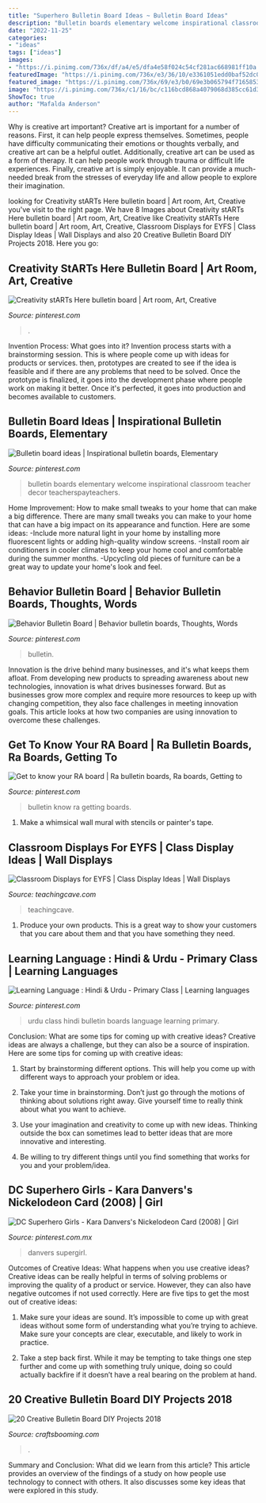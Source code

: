 ```yaml
---
title: "Superhero Bulletin Board Ideas ~ Bulletin Board Ideas"
description: "Bulletin boards elementary welcome inspirational classroom teacher decor teacherspayteachers"
date: "2022-11-25"
categories:
- "ideas"
tags: ["ideas"]
images:
- "https://i.pinimg.com/736x/df/a4/e5/dfa4e58f024c54cf281ac668981ff10a.jpg"
featuredImage: "https://i.pinimg.com/736x/e3/36/10/e3361051edd0baf52dc02d582a2cbfb3.jpg"
featured_image: "https://i.pinimg.com/736x/69/e3/b0/69e3b065794f7165853d57373c3bd9da.jpg"
image: "https://i.pinimg.com/736x/c1/16/bc/c116bcd868a4079068d385cc61d3f813.jpg"
ShowToc: true
author: "Mafalda Anderson"
---
```



Why is creative art important?
Creative art is important for a number of reasons. First, it can help people express themselves. Sometimes, people have difficulty communicating their emotions or thoughts verbally, and creative art can be a helpful outlet. Additionally, creative art can be used as a form of therapy. It can help people work through trauma or difficult life experiences. Finally, creative art is simply enjoyable. It can provide a much-needed break from the stresses of everyday life and allow people to explore their imagination.

	

		
looking for Creativity stARTs Here bulletin board | Art room, Art, Creative you've visit to the right page. We have 8 Images about Creativity stARTs Here bulletin board | Art room, Art, Creative like Creativity stARTs Here bulletin board | Art room, Art, Creative, Classroom Displays for EYFS | Class Display Ideas | Wall Displays and also 20 Creative Bulletin Board DIY Projects 2018. Here you go:
		
    
## Creativity StARTs Here Bulletin Board | Art Room, Art, Creative

<img loading=lazy src="https://i.pinimg.com/736x/c1/16/bc/c116bcd868a4079068d385cc61d3f813.jpg" onerror="this.onerror=null;this.src='https://tse4.mm.bing.net/th?id=OIP.MQK4jMsTzrHOCH7S92MMgAHaFj&amp;pid=15.1';" alt="Creativity stARTs Here bulletin board | Art room, Art, Creative">

_Source: pinterest.com_

>. 

	

Invention Process: What goes into it?
Invention process starts with a brainstorming session. This is where people come up with ideas for products or services. then, prototypes are created to see if the idea is feasible and if there are any problems that need to be solved. Once the prototype is finalized, it goes into the development phase where people work on making it better. Once it's perfected, it goes into production and becomes available to customers.

    
## Bulletin Board Ideas | Inspirational Bulletin Boards, Elementary

<img loading=lazy src="https://i.pinimg.com/736x/e3/36/10/e3361051edd0baf52dc02d582a2cbfb3.jpg" onerror="this.onerror=null;this.src='https://tse4.mm.bing.net/th?id=OIP.zVUY5CT1dlAfWkcmiBmOIwHaJ3&amp;pid=15.1';" alt="Bulletin board ideas | Inspirational bulletin boards, Elementary">

_Source: pinterest.com_

>bulletin boards elementary welcome inspirational classroom teacher decor teacherspayteachers. 

	

Home Improvement: How to make small tweaks to your home that can make a big difference.
There are many small tweaks you can make to your home that can have a big impact on its appearance and function. Here are some ideas: 
-Include more natural light in your home by installing more fluorescent lights or adding high-quality window screens. 
-Install room air conditioners in cooler climates to keep your home cool and comfortable during the summer months. 
-Upcycling old pieces of furniture can be a great way to update your home's look and feel.

    
## Behavior Bulletin Board | Behavior Bulletin Boards, Thoughts, Words

<img loading=lazy src="https://i.pinimg.com/736x/df/a4/e5/dfa4e58f024c54cf281ac668981ff10a.jpg" onerror="this.onerror=null;this.src='https://tse3.mm.bing.net/th?id=OIP.22EFpI4PoHFpD6OCaulqZAHaJ3&amp;pid=15.1';" alt="Behavior Bulletin Board | Behavior bulletin boards, Thoughts, Words">

_Source: pinterest.com_

>bulletin. 

	

Innovation is the drive behind many businesses, and it's what keeps them afloat. From developing new products to spreading awareness about new technologies, innovation is what drives businesses forward. But as businesses grow more complex and require more resources to keep up with changing competition, they also face challenges in meeting innovation goals. This article looks at how two companies are using innovation to overcome these challenges.

    
## Get To Know Your RA Board | Ra Bulletin Boards, Ra Boards, Getting To

<img loading=lazy src="https://i.pinimg.com/736x/3b/ba/36/3bba36d09e14f7ef7ba6ca783f5d514c.jpg" onerror="this.onerror=null;this.src='https://tse1.mm.bing.net/th?id=OIP.q6vyQwi_uuCT765LEyKVJgHaJ3&amp;pid=15.1';" alt="Get to know your RA board | Ra bulletin boards, Ra boards, Getting to">

_Source: pinterest.com_

>bulletin know ra getting boards. 

	

1. Make a whimsical wall mural with stencils or painter's tape.

    
## Classroom Displays For EYFS | Class Display Ideas | Wall Displays

<img loading=lazy src="https://www.teachingcave.com/wp-content/uploads/2013/10/display-flower-hands.jpg" onerror="this.onerror=null;this.src='https://tse4.mm.bing.net/th?id=OIP.Q950TOtmcxuNeKsCAD9lsgHaNJ&amp;pid=15.1';" alt="Classroom Displays for EYFS | Class Display Ideas | Wall Displays">

_Source: teachingcave.com_

>teachingcave. 

	

1. Produce your own products. This is a great way to show your customers that you care about them and that you have something they need.

    
## Learning Language : Hindi &amp; Urdu - Primary Class | Learning Languages

<img loading=lazy src="https://i.pinimg.com/736x/e3/12/d5/e312d5dd0d851cf4edd00576842d9d17--bulletin-boards-language.jpg" onerror="this.onerror=null;this.src='https://tse1.mm.bing.net/th?id=OIP.kH-Fo36iRCPcPtpxIkBjHwHaFj&amp;pid=15.1';" alt="Learning Language : Hindi &amp; Urdu - Primary Class | Learning languages">

_Source: pinterest.com_

>urdu class hindi bulletin boards language learning primary. 

	

Conclusion: What are some tips for coming up with creative ideas?
Creative ideas are always a challenge, but they can also be a source of inspiration. Here are some tips for coming up with creative ideas:
1. Start by brainstorming different options. This will help you come up with different ways to approach your problem or idea.

2. Take your time in brainstorming. Don’t just go through the motions of thinking about solutions right away. Give yourself time to really think about what you want to achieve.

3. Use your imagination and creativity to come up with new ideas. Thinking outside the box can sometimes lead to better ideas that are more innovative and interesting.

4. Be willing to try different things until you find something that works for you and your problem/idea.

    
## DC Superhero Girls - Kara Danvers&#039;s Nickelodeon Card (2008) | Girl

<img loading=lazy src="https://i.pinimg.com/736x/69/e3/b0/69e3b065794f7165853d57373c3bd9da.jpg" onerror="this.onerror=null;this.src='https://tse3.mm.bing.net/th?id=OIP.12Fb28dKvSBZzuBqtmNoNwHaJ3&amp;pid=15.1';" alt="DC Superhero Girls - Kara Danvers&#039;s Nickelodeon Card (2008) | Girl">

_Source: pinterest.com.mx_

>danvers supergirl. 

	

Outcomes of Creative Ideas: What happens when you use creative ideas?
Creative ideas can be really helpful in terms of solving problems or improving the quality of a product or service. However, they can also have negative outcomes if not used correctly. Here are five tips to get the most out of creative ideas:
1. Make sure your ideas are sound. It’s impossible to come up with great ideas without some form of understanding what you’re trying to achieve. Make sure your concepts are clear, executable, and likely to work in practice.

2. Take a step back first. While it may be tempting to take things one step further and come up with something truly unique, doing so could actually backfire if it doesn’t have a real bearing on the problem at hand.

    
## 20 Creative Bulletin Board DIY Projects 2018

<img loading=lazy src="https://craftsbooming.com/wp-content/uploads/2017/07/bulletin-board-diy/9-bulletin-board-diy-projects.jpg" onerror="this.onerror=null;this.src='https://tse3.mm.bing.net/th?id=OIP.yGNYsrFetpjsn7Qm3qgRGAHaMT&amp;pid=15.1';" alt="20 Creative Bulletin Board DIY Projects 2018">

_Source: craftsbooming.com_

>. 

	

Summary and Conclusion: What did we learn from this article?
This article provides an overview of the findings of a study on how people use technology to connect with others. It also discusses some key ideas that were explored in this study.

